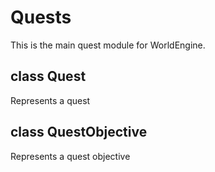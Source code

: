 Quests
======
This is the main quest module for WorldEngine.

## class Quest
Represents a quest

## class QuestObjective
Represents a quest objective